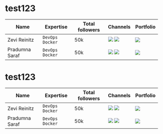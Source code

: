 # test123

| Name | Expertise | Total followers | Channels | Portfolio |
| --------------- | ---------- | ------- | ---------- | ------- |
| Zevi Reinitz| `DevOps` `Docker` | 50k | ![](https://img.shields.io/badge/LinkedIn-0077B5?style=for-the-badge&logo=linkedin&logoColor=white) ![](https://img.shields.io/badge/YouTube-FF0000?style=for-the-badge&logo=youtube&logoColor=white) | ![](https://img.shields.io/badge/website-000000?style=for-the-badge&logo=About.me&logoColor=white) |
| Pradumna Saraf | `DevOps` `Docker` | 50k | ![](https://img.shields.io/badge/LinkedIn-0077B5?style=for-the-badge&logo=linkedin&logoColor=white) ![](https://img.shields.io/badge/YouTube-FF0000?style=for-the-badge&logo=youtube&logoColor=white) | ![](https://img.shields.io/badge/website-000000?style=for-the-badge&logo=About.me&logoColor=white) |


# test123

| Name | Expertise | Total followers | Channels | Portfolio |
| --------------- | ---------- | ------- | ---------- | ------- |
| Zevi Reinitz| `DevOps` `Docker` | 50k | ![](https://img.shields.io/badge/LinkedIn-0077B5?style=for-the-badge&logo=linkedin&logoColor=white) ![](https://img.shields.io/badge/YouTube-FF0000?style=for-the-badge&logo=youtube&logoColor=white) | ![](https://img.shields.io/badge/website-000000?style=for-the-badge&logo=About.me&logoColor=white) |
| Pradumna Saraf | `DevOps` `Docker` | 50k | ![](https://img.shields.io/badge/LinkedIn-0077B5?style=for-the-badge&logo=linkedin&logoColor=white) ![](https://img.shields.io/badge/YouTube-FF0000?style=for-the-badge&logo=youtube&logoColor=white) | ![](https://img.shields.io/badge/website-000000?style=for-the-badge&logo=About.me&logoColor=white) |

